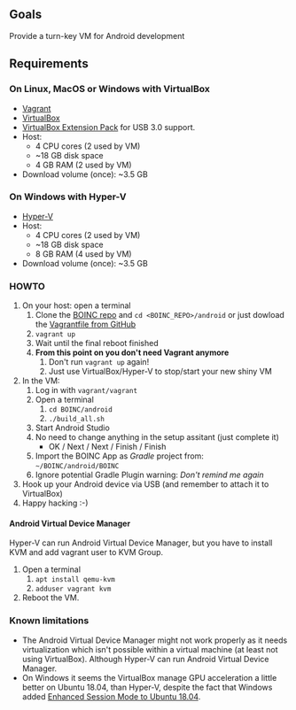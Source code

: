 ## Goals

Provide a turn-key VM for Android development

## Requirements

### On Linux, MacOS or Windows with VirtualBox
* [Vagrant](https://www.vagrantup.com/downloads.html)
* [VirtualBox](https://www.virtualbox.org/wiki/Downloads)
* [VirtualBox Extension Pack](https://www.virtualbox.org/wiki/Downloads) for USB 3.0 support.
* Host:
  * 4 CPU cores (2 used by VM)
  * ~18 GB disk space
  * 4 GB RAM (2 used by VM)
* Download volume (once): ~3.5 GB

### On Windows with Hyper-V
* [Hyper-V](https://docs.microsoft.com/en-us/virtualization/hyper-v-on-windows/quick-start/enable-hyper-v)
* Host:
  * 4 CPU cores (2 used by VM)
  * ~18 GB disk space
  * 8 GB RAM (4 used by VM)
* Download volume (once): ~3.5 GB

### HOWTO

1. On your host: open a terminal
   1. Clone the [BOINC repo](https://github.com/BOINC/boinc) and `cd <BOINC_REPO>/android` or just dowload the [Vagrantfile from GitHub](https://github.com/BOINC/boinc/blob/master/android/Vagrantfile)
   1. `vagrant up`
   1. Wait until the final reboot finished
   1. **From this point on you don't need Vagrant anymore**
      1. Don't run `vagrant up` again!
      1. Just use VirtualBox/Hyper-V to stop/start your new shiny VM
1. In the VM:
   1. Log in with `vagrant/vagrant`
   1. Open a terminal
      1. `cd BOINC/android`
      1. `./build_all.sh`
   1. Start Android Studio
   1. No need to change anything in the setup assitant (just complete it)
      * OK / Next / Next / Finish / Finish
   1. Import the BOINC App as *Gradle* project from: `~/BOINC/android/BOINC`
   1. Ignore potential Gradle Plugin warning: *Don't remind me again*
1. Hook up your Android device via USB (and remember to attach it to VirtualBox)
1. Happy hacking :-)

#### Android Virtual Device Manager
Hyper-V can run Android Virtual Device Manager, but you have to install KVM and add vagrant user to KVM Group.
1. Open a terminal
   1. `apt install qemu-kvm`
   1. `adduser vagrant kvm`
1. Reboot the VM.

### Known limitations

* The Android Virtual Device Manager might not work properly as it needs virtualization
  which isn't possible within a virtual machine (at least not using VirtualBox). Although Hyper-V can run Android Virtual Device Manager.
* On Windows it seems the VirtualBox manage GPU acceleration a little better on Ubuntu 18.04, than Hyper-V, despite the fact that Windows added [Enhanced Session Mode to Ubuntu 18.04](https://blogs.technet.microsoft.com/virtualization/2018/02/28/sneak-peek-taking-a-spin-with-enhanced-linux-vms/).
